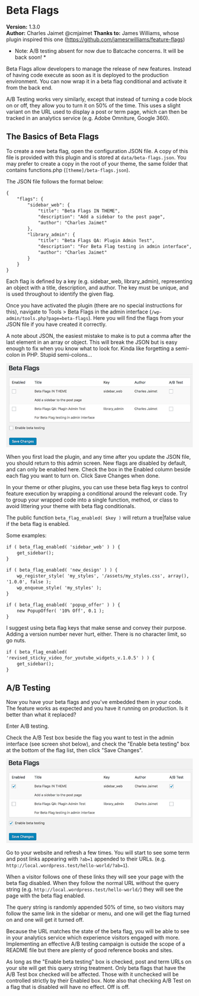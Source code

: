 # Beta Flags
**Version:** 1.3.0<br />
**Author:** Charles Jaimet @cmjaimet
**Thanks to:** James Williams, whose plugin inspired this one
(https://github.com/jamesrwilliams/feature-flags)

* Note: A/B testing absent for now due to Batcache concerns. It will be back soon! *

Beta Flags allow developers to manage the release of new features. Instead of having code execute as soon as it is deployed to the production environment. You can now wrap it in a beta flag conditional and activate it from the back end.

A/B Testing works very similarly, except that instead of turning a code block on or off, they allow you to turn it on 50% of the time. This uses a slight variant on the URL used to display a post or term page, which can then be tracked in an analytics service (e.g. Adobe Omniture, Google 360).

## The Basics of Beta Flags
To create a new beta flag, open the configuration JSON file. A copy of this file is provided with this plugin and is stored at `data/beta-flags.json`. You may prefer to create a copy in the root of your theme, the same folder that contains functions.php (`[theme]/beta-flags.json`).

The JSON file follows the format below:
```
{
	"flags": {
		"sidebar_web": {
			"title": "Beta Flags IN THEME",
			"description": "Add a sidebar to the post page",
			"author": "Charles Jaimet"
		},
		"library_admin": {
			"title": "Beta Flags QA: Plugin Admin Test",
			"description": "For Beta Flag testing in admin interface",
			"author": "Charles Jaimet"
		}
	}
}
```

Each flag is defined by a key (e.g. sidebar_web, library_admin), representing an object with a title, description, and author. The key must be unique, and is used throughout to identify the given flag.

Once you have activated the plugin (there are no special instructions for this), navigate to Tools > Beta Flags in the admin interface (`/wp-admin/tools.php?page=beta-flags`). Here you will find the flags from your JSON file if you have created it correctly.

A note about JSON, the easiest mistake to make is to put a comma after the last element in an array or object. This will break the JSON but is easy enough to fix when you know what to look for. Kinda like forgetting a semi-colon in PHP. Stupid semi-colons...

![Admin Interface](images/screenshot1.jpg)

When you first load the plugin, and any time after you update the JSON file, you should return to this admin screen. New flags are disabled by default, and can only be enabled here. Check the box in the Enabled column beside each flag you want to turn on. Click Save Changes when done.

In your theme or other plugins, you can use these beta flag keys to control feature execution by wrapping a conditional around the relevant code. Try to group your wrapped code into a single function, method, or class to avoid littering your theme with beta flag conditionals.

The public function `beta_flag_enabled( $key )` will return a true|false value if the beta flag is enabled.

Some examples:
```
if ( beta_flag_enabled( 'sidebar_web' ) ) {
	get_sidebar();
}
```
```
if ( beta_flag_enabled( 'new_design' ) ) {
	wp_register_style( 'my_styles', '/assets/my_styles.css', array(), '1.0.0', false );
	wp_enqueue_style( 'my_styles' );
}
```
```
if ( beta_flag_enabled( 'popup_offer' ) ) {
	new PopupOffer( '10% Off', 0.1 );
}
```

I suggest using beta flag keys that make sense and convey their purpose. Adding a version number never hurt, either. There is no character limit, so go nuts.
```
if ( beta_flag_enabled( 'revised_sticky_video_for_youtube_widgets_v.1.0.5' ) ) {
	get_sidebar();
}
```

## A/B Testing

Now you have your beta flags and you've embedded them in your code. The feature works as expected and you have it running on production. Is it better than what it replaced?

Enter A/B testing.

Check the A/B Test box beside the flag you want to test in the admin interface (see screen shot below), and check the "Enable beta testing" box at the bottom of the flag list, then click "Save Changes".

![A/B Testing](images/screenshot2.jpg)

Go to your website and refresh a few times. You will start to see some term and post links appearing with `?ab=1` appended to their URLs. (e.g. `http://local.wordpress.test/hello-world/?ab=1`).

When a visitor follows one of these links they will see your page with the beta flag disabled. When they follow the normal URL without the query string (e.g. `http://local.wordpress.test/hello-world/`) they will see the page with the beta flag enabled.

The query string is randomly appended 50% of time, so two visitors may follow the same link in the sidebar or menu, and one will get the flag turned on and one will get it turned off.

Because the URL matches the state of the beta flag, you will be able to see in your analytics service which experience visitors engaged with more. Implementing an effective A/B testing campaign is outside the scope of a README file but there are plenty of good reference books and sites.

As long as the "Enable beta testing" box is checked, post and term URLs on your site will get this query string treatment. Only beta flags that have the A/B Test box checked will be affected. Those with it unchecked will be controlled strictly by their Enabled box. Note also that checking A/B Test on a flag that is disabled will have no effect. Off is off.

